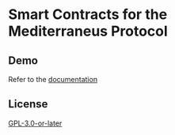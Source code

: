 # Smart Contracts for the Mediterraneus Protocol 

## Demo

Refer to the [documentation](https://cybersecurity-links.github.io/mediterraneus/running-the-protocol/smart-contracts)

## License

[GPL-3.0-or-later](https://spdx.org/licenses/GPL-3.0-or-later.html)